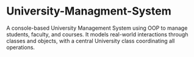 # University-Managment-System
A console-based University Management System using OOP to manage students, faculty, and courses. It models real-world interactions through classes and objects, with a central University class coordinating all operations.
